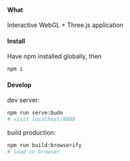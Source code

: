#### What
Interactive WebGL + Three.js application

#### Install
Have npm installed globally, then
```bash
npm i
```

#### Develop
dev server:
```bash
npm run serve:budo 
# visit localhost/8080
```

build production:
```bash
npm run build:browserify
# load in browser
```

